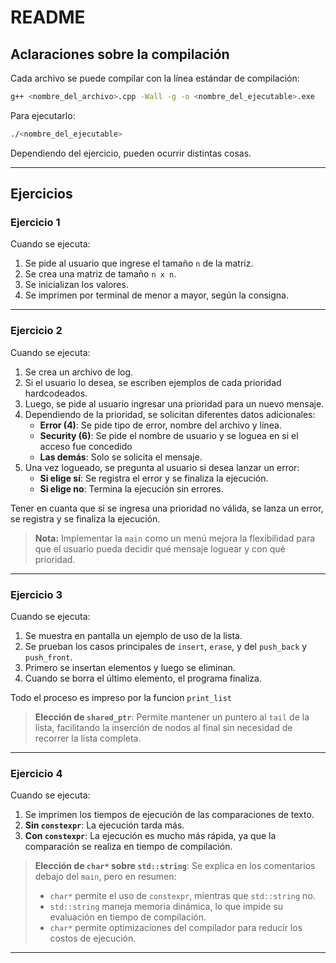 # README

## Aclaraciones sobre la compilación
Cada archivo se puede compilar con la línea estándar de compilación:

```sh
g++ <nombre_del_archivo>.cpp -Wall -g -o <nombre_del_ejecutable>.exe
```

Para ejecutarlo:

```sh
./<nombre_del_ejecutable>
```

Dependiendo del ejercicio, pueden ocurrir distintas cosas.

---

## Ejercicios

### Ejercicio 1
Cuando se ejecuta:
1. Se pide al usuario que ingrese el tamaño `n` de la matriz.
2. Se crea una matriz de tamaño `n x n`.
3. Se inicializan los valores.
4. Se imprimen por terminal de menor a mayor, según la consigna.

---

### Ejercicio 2
Cuando se ejecuta:
1. Se crea un archivo de log.
2. Si el usuario lo desea, se escriben ejemplos de cada prioridad hardcodeados.
3. Luego, se pide al usuario ingresar una prioridad para un nuevo mensaje.
4. Dependiendo de la prioridad, se solicitan diferentes datos adicionales:
   - **Error (4)**: Se pide tipo de error, nombre del archivo y línea.
   - **Security (6)**: Se pide el nombre de usuario y se loguea en si el acceso fue concedido
   - **Las demás**: Solo se solicita el mensaje.
5. Una vez logueado, se pregunta al usuario si desea lanzar un error:
   - **Si elige sí**: Se registra el error y se finaliza la ejecución.
   - **Si elige no**: Termina la ejecución sin errores.

Tener en cuanta que si se ingresa una prioridad no válida, se lanza un error, se registra y se finaliza la ejecución.

> **Nota:** Implementar la `main` como un menú mejora la flexibilidad para que el usuario pueda decidir qué mensaje loguear y con qué prioridad. 

---

### Ejercicio 3
Cuando se ejecuta:
1. Se muestra en pantalla un ejemplo de uso de la lista.
2. Se prueban los casos principales de `insert`, `erase`, y del `push_back` y `push_front`.
3. Primero se insertan elementos y luego se eliminan.
4. Cuando se borra el último elemento, el programa finaliza.

Todo el proceso es impreso por la funcion `print_list`
> **Elección de `shared_ptr`**: Permite mantener un puntero al `tail` de la lista, facilitando la inserción de nodos al final sin necesidad de recorrer la lista completa.

---

### Ejercicio 4
Cuando se ejecuta:
1. Se imprimen los tiempos de ejecución de las comparaciones de texto.
2. **Sin `constexpr`**: La ejecución tarda más.
3. **Con `constexpr`**: La ejecución es mucho más rápida, ya que la comparación se realiza en tiempo de compilación.

> **Elección de `char*` sobre `std::string`**: Se explica en los comentarios debajo del `main`, pero en resumen:
> - `char*` permite el uso de `constexpr`, mientras que `std::string` no.
> - `std::string` maneja memoria dinámica, lo que impide su evaluación en tiempo de compilación.
> - `char*` permite optimizaciones del compilador para reducir los costos de ejecución.

---

